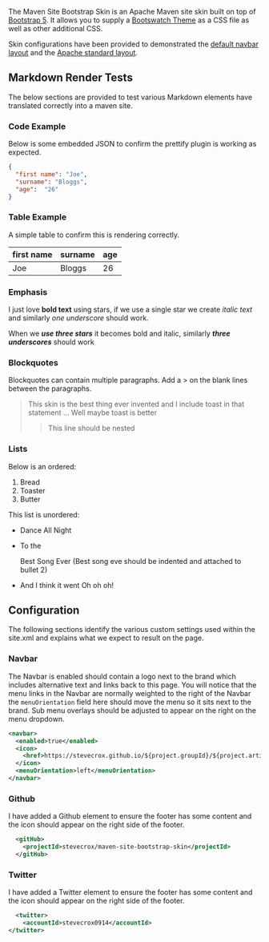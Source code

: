 The Maven Site Bootstrap Skin is an Apache Maven site skin built on top of [Bootstrap 5](https://getbootstrap.com/docs/5.0/getting-started/introduction/). It allows you to supply a [Bootswatch Theme](https://bootswatch.com/) as a CSS file as well as other additional CSS.

Skin configurations have been provided to demonstrated the [default navbar layout](https://stevecrox.github.io/io.github.stevecrox/maven-site-bootstrap-skin-parent/boostrap-skin-navbar) and the [Apache standard layout](https://stevecrox.github.io/io.github.stevecrox/maven-site-bootstrap-skin-parent/boostrap-skin-apache-options).

## Markdown Render Tests

The below sections are provided to test various Markdown elements have translated correctly into a maven site.

### Code Example
Below is some embedded JSON to confirm the prettify plugin is working as expected.

```json
{  
  "first name": "Joe",
  "surname": "Bloggs",
  "age":  "26"
}
```
### Table Example
A simple table to confirm this is rendering correctly.

| first name | surname | age |
|------------| ------- | --- |
| Joe        | Bloggs  | 26  |

### Emphasis

I just love **bold text** using stars, if we use a single star we create *italic text* and similarly _one underscore_ should work.

When we ***use three stars*** it becomes bold and italic, similarly ___three underscores___ should work

### Blockquotes

Blockquotes can contain multiple paragraphs. Add a > on the blank lines between the paragraphs.

> This skin is the best thing ever invented and I include toast in that statement
> ...
> Well maybe toast is better
>> This line should be nested

### Lists
Below is an ordered:
1. Bread
2. Toaster
3. Butter

This list is unordered:
* Dance All Night
* To the

  Best Song Ever (Best song eve should be indented and attached to bullet 2)
* And I think it went Oh oh oh!


## Configuration

The following sections identify the various custom settings used within the site.xml and explains what we expect to result on the page.

### Navbar

The Navbar is enabled should contain a logo next to the brand which includes alternative text and links back to this page. You will notice that the menu links in the Navbar are normally weighted to the right of the Navbar the `menuOrientation` field here should move the menu so it sits next to the brand. Sub menu overlays should be adjusted to appear on the right on the menu dropdown.
```xml
<navbar>
  <enabled>true</enabled>
  <icon>
    <href>https://stevecrox.github.io/${project.groupId}/${project.artifactId}</href>
  </icon>
  <menuOrientation>left</menuOrientation>
</navbar>
```

### Github
I have added a Github element to ensure the footer has some content and the icon should appear on the right side of the footer.
```xml
  <gitHub>
    <projectId>stevecrox/maven-site-bootstrap-skin</projectId>
  </gitHub>
```

### Twitter
I have added a Twitter element to ensure the footer has some content and the icon should appear on the right side of the footer.
```xml
  <twitter>
    <accountId>stevecrox0914</accountId>
</twitter>
```